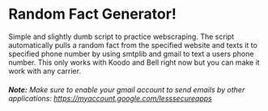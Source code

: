 # Random Fact Generator!

Simple and slightly dumb script to practice webscraping. The script automatically pulls a random fact from the specified website and texts it to specified phone number by using smtplib and gmail to text a users phone number. This only works with Koodo and Bell right now but you can make it work with any carrier.


###### **Note:** Make sure to enable your gmail account to send emails by other applications: https://myaccount.google.com/lesssecureapps
